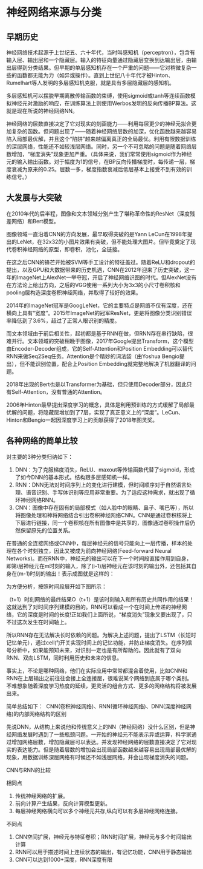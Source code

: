 神经网络来源与分类
====
早期历史
--
神经网络技术起源于上世纪五、六十年代，当时叫感知机（perceptron），包含有输入层、输出层和一个隐藏层。输入的特征向量通过隐藏层变换到达输出层，由输出层得到分类结果。但早期的单层感知机存在一个严重的问题——它对稍微复杂一些的函数都无能为力（如异或操作）。直到上世纪八十年代才被Hinton、Rumelhart等人发明的多层感知机克服，就是具有多层隐藏层的感知机。

多层感知机可以摆脱早期离散传输函数的束缚，使用sigmoid或tanh等连续函数模拟神经元对激励的响应，在训练算法上则使用Werbos发明的反向传播BP算法。这就是现在所说的神经网络NN。

神经网络的层数直接决定了它对现实的刻画能力——利用每层更少的神经元拟合更加复杂的函数。但问题出现了——随着神经网络层数的加深，优化函数越来越容易陷入局部最优解，并且这个“陷阱”越来越偏离真正的全局最优。利用有限数据训练的深层网络，性能还不如较浅层网络。同时，另一个不可忽略的问题是随着网络层数增加，“梯度消失”现象更加严重。（具体来说，我们常常使用sigmoid作为神经元的输入输出函数。对于幅度为1的信号，在BP反向传播梯度时，每传递一层，梯度衰减为原来的0.25。层数一多，梯度指数衰减后低层基本上接受不到有效的训练信号。）

大发展与大突破
--
在2010年代的后半程，图像和文本领域分别产生了堪称革命性的ResNet（深度残差网络）和Bert模型。

图像领域一直沿着CNN的方向发展，最早取得突破的是Yann LeCun在1998年提出的LeNet，在32x32的小图片效果有突破，但不能处理大图片。但毕竟奠定了现代卷积神经网络的原型，即卷积，池化，全链接。

在这之后CNN的锋芒开始被SVM等手工设计的特征盖过。随着ReLU和dropout的提出，以及GPU和大数据带来的历史机遇，CNN在2012年迎来了历史突破，这一年的ImageNet上AlexNet一举夺冠，开启了神经网络识图的时代。但AlexNet没有在方法论上给出方向，之后的VGG使用一系列大小为3x3的小尺寸卷积核和pooling层构造深度卷积神经网络，并取得了较好的效果。

2014年的ImageNet冠军是GoogLeNet，它的主要特点是网络不仅有深度，还在横向上具有“宽度”。2015年ImageNet的冠军ResNet，更是将图像分类识别错误率降低到了3.6%，超过了正常人眼识别的精度。

而文本领域由于前后相关性，起初都是基于RNN在做，但RNN存在串行缺陷，很难并行。文本领域的突破稍晚于图像，2017年Google提出Transform，这个模型由Encoder-Decoder组成，它的Self-Attention和Position Embedding可以替代RNN来做Seq2Seq任务。Attention是个精妙的词法袋（由Yoshua Bengio提出），但不能识别位置，配合上Position Embedding就完整地解决了机器翻译的问题。

2018年出现的Bert也是以Transformer为基础，但只使用Decoder部分，因此只有Self-Attention，没有普通的Attention。

2006年Hinton最早提出深度学习的概念，具体是利用预训练的方式缓解了局部最优解的问题，将隐藏层增加到了7层，实现了真正意义上的“深度”。LeCun、Hinton和Bengio一起因深度学习上的贡献获得了2018年图灵奖。

各种网络的简单比较
--
对主要的3种分类归纳如下：

1. DNN：为了克服梯度消失，ReLU、maxout等传输函数代替了sigmoid，形成了如今DNN的基本形式。结构跟多层感知机一样。
2. RNN：DNN无法对时间序列上的变化进行建模，但时间顺序对于自然语言处理、语音识别、手写体识别等应用非常重要。为了适应这种需求，就出现了循环神经网络RNN。
3. CNN：图像中存在固有的局部模式（如人脸中的眼睛、鼻子、嘴巴等），所以将图像处理和神将网络结合引出卷积神经网络CNN。CNN是通过卷积核将上下层进行链接，同一个卷积核在所有图像中是共享的，图像通过卷积操作后仍然保留原先的位置关系。

在普通的全连接网络或CNN中，每层神经元的信号只能向上一层传播，样本的处理在各个时刻独立，因此又被成为前向神经网络(Feed-forward Neural Networks)。而在RNN中，神经元的输出可以在下一个时间段直接作用到自身，即第i层神经元在m时刻的输入，除了(i-1)层神经元在该时刻的输出外，还包括其自身在(m-1)时刻的输出！表示成图就是这样的：

为方便分析，按照时间段展开如下图所示：

（t+1）时刻网络的最终结果O（t+1）是该时刻输入和所有历史共同作用的结果！这就达到了对时间序列建模的目的。RNN可以看成一个在时间上传递的神经网络，它的深度是时间的长度!正如我们上面所说，“梯度消失”现象又要出现了，只不过这次发生在时间轴上。

所以RNN存在无法解决长时依赖的问题。为解决上述问题，提出了LSTM（长短时记忆单元），通过cell门开关实现时间上的记忆功能，并防止梯度消失。在序列信号分析中，如果能预知未来，对识别一定也是有所帮助的。因此就有了双向RNN、双向LSTM，同时利用历史和未来的信息。

事实上，不论是哪种网络，他们在实际应用中常常都混合着使用，比如CNN和RNN在上层输出之前往往会接上全连接层，很难说某个网络到底属于哪个类别。不难想象随着深度学习热度的延续，更灵活的组合方式、更多的网络结构将被发展出来。

简单总结如下：
﻿
CNN(卷积神经网络)、RNN(循环神经网络)、DNN(深度神经网络)的内部网络结构的区别

先说DNN，从结构上来说他和传统意义上的NN（神经网络）没什么区别，但是神经网络发展时遇到了一些瓶颈问题。一开始的神经元不能表示异或运算，科学家通过增加网络层数，增加隐藏层可以表达。并发现神经网络的层数直接决定了它对现实的表达能力。但是随着层数的增加会出现局部函数越来越容易出现局部最优解的现象，用数据训练深层网络有时候还不如浅层网络，并会出现梯度消失的问题。

CNN与RNN的比较

相同点

1. 传统神经网络的扩展。
2. 前向计算产生结果，反向计算模型更新。
3. 每层神经网络横向可以多个神经元共存,纵向可以有多层神经网络连接。

不同点

1. CNN空间扩展，神经元与特征卷积；RNN时间扩展，神经元与多个时间输出计算
2. RNN可以用于描述时间上连续状态的输出，有记忆功能，CNN用于静态输出
3. CNN可以达到1000+深度，RNN深度有限